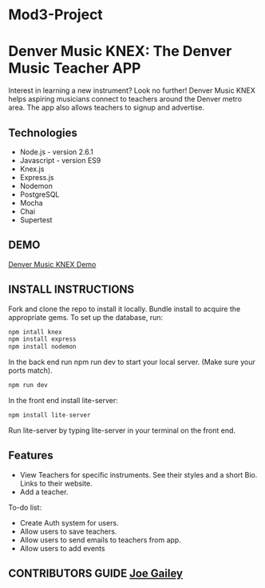# Mod3-Project

# Denver Music KNEX: The Denver Music Teacher APP
Interest in learning a new instrument? Look no further! Denver Music KNEX helps aspiring musicians connect to teachers around the Denver metro area. The app also allows teachers to signup and advertise.
## Technologies
  - Node.js - version 2.6.1
  - Javascript - version ES9
  - Knex.js 
  - Express.js
  - Nodemon 
  - PostgreSQL
  - Mocha
  - Chai 
  - Supertest
## DEMO
[Denver Music KNEX Demo](https://youtu.be/14aN8roQP78)
## INSTALL INSTRUCTIONS 
Fork and clone the repo to install it locally. Bundle install to acquire the appropriate gems. To set up the database, run:
```javascript
npm intall knex 
npm install express 
npm install nodemon
```
In the back end run npm run dev to start your local server. (Make sure your ports match). 
```javascript
npm run dev
```
In the front end install lite-server:
```javascript
npm install lite-server
```
Run lite-server by typing lite-server in your terminal on the front end.
## Features
 - View Teachers for specific instruments. See their styles and a short Bio. Links to their website. 
 - Add a teacher.
 
 To-do list:
 - Create Auth system for users.
 - Allow users to save teachers.
 - Allow users to send emails to teachers from app.
 - Allow users to add events
## CONTRIBUTORS GUIDE [Joe Gailey](https://github.com/jgaileyiii?tab=repositories) 

